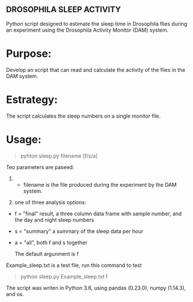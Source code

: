 ## DROSOPHILA SLEEP ACTIVITY

Python script designed to estimate the sleep time in Drosophila flies during
an experiment using the Drosophila Activity Monitor (DAM) system. 

# Purpose:
Develop an script that can read and calculate the activity of the flies in the DAM system.

# Estrategy:
The script calculates the sleep numbers on a single monitor file. 

# Usage:

> pyhton sleep.py filename [f/s/a]

Teo parameters are paseed:

 1. - filename is the file produced during the experiment by the DAM system. 
 
 2. one of three analysis options: 
  - f = "final" result, a three column data frame with sample number, and the day and night sleep numbers
 
  - s = "summary" a summary of the sleep data per hour 
 
  - a = "all", both f and s together
 
     The default argunment is f

Example_sleep.txt is a test file, run this command to test

> python sleep.py Example_sleep.txt f

The script was writen in Python 3.6, using pandas (0.23.0), numpy (1.14.3), and os. 

